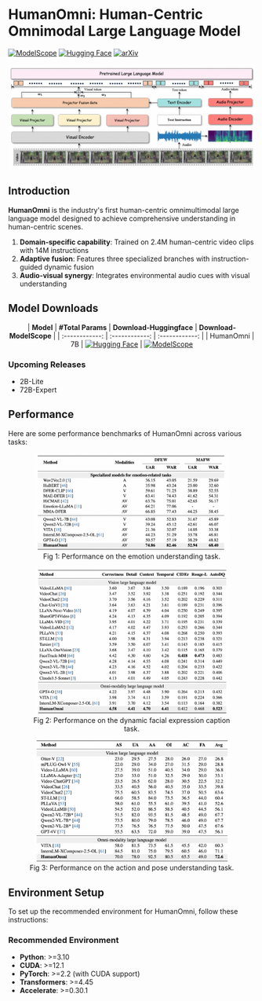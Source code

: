 # HumanOmni: Human-Centric Omnimodal Large Language Model

[![ModelScope](https://img.shields.io/badge/ModelScope-HumanOmni-blue)](https://modelscope.cn/models/myroot/HumanOmni-7B)
[![Hugging Face](https://img.shields.io/badge/HuggingFace-HumanOmni-yellow)](https://huggingface.co/StarJiaxing/HumanOmni-7B)
[![arXiv](https://img.shields.io/badge/arXiv-2405.15111-red)](https://arxiv.org/abs/2501.15111)

<div align="center">
  <img src="figures/arch.png" width="800"/>
</div>

## Introduction
**HumanOmni** is the industry's first human-centric omnimultimodal large language model designed to achieve comprehensive understanding in human-centric scenes.
1) **Domain-specific capability**: Trained on 2.4M human-centric video clips with 14M instructions
2) **Adaptive fusion**: Features three specialized branches with instruction-guided dynamic fusion
3) **Audio-visual synergy**: Integrates environmental audio cues with visual understanding
   
## Model Downloads
<div align="center">

| **Model** | **#Total Params** | **Download-Huggingface** | **Download-ModelScope** |
| :------------: | :------------: | :------------: |
| HumanOmni | 7B | [![Hugging Face](https://img.shields.io/badge/HuggingFace-HumanOmni-yellow)](https://huggingface.co/StarJiaxing/HumanOmni-7B)  | [![ModelScope](https://img.shields.io/badge/ModelScope-HumanOmni-blue)](https://modelscope.cn/models/myroot/HumanOmni-7B)

</div>


### Upcoming Releases
+ 2B-Lite 
+ 72B-Expert 

## Performance
Here are some performance benchmarks of HumanOmni across various tasks:

<div align="center">
  <figure>
    <img src="figures/result-emotion.png" alt="Emotion Understanding Task Results" width="400"/>
    <figcaption>Fig 1: Performance on the emotion understanding task.</figcaption>
  </figure>
  <figure>
    <img src="figures/result-dfec.png" alt="Dynamic Facial Expression Caption Task Results" width="400"/>
    <figcaption>Fig 2: Performance on the dynamic facial expression caption task.</figcaption>
  </figure>
  <figure>
    <img src="figures/result-mvbench.png" alt="Movement and Pose Understanding Task Results" width="400"/>
    <figcaption>Fig 3: Performance on the action and pose understanding task.</figcaption>
  </figure>
</div>

## Environment Setup

To set up the recommended environment for HumanOmni, follow these instructions:

### Recommended Environment
- **Python**: >=3.10
- **CUDA**: >=12.1
- **PyTorch**: >=2.2 (with CUDA support)
- **Transformers**: >=4.45
- **Accelerate**: >=0.30.1
